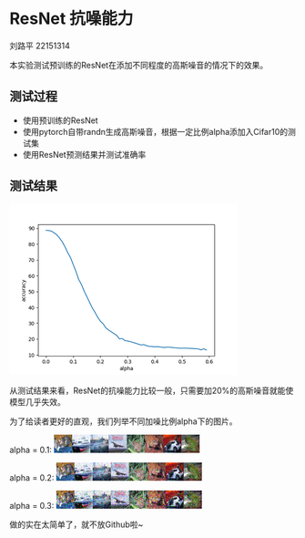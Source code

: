 # ResNet 抗噪能力

刘路平 22151314



本实验测试预训练的ResNet在添加不同程度的高斯噪音的情况下的效果。

## 测试过程

- 使用预训练的ResNet
- 使用pytorch自带randn生成高斯噪音，根据一定比例alpha添加入Cifar10的测试集
- 使用ResNet预测结果并测试准确率

## 测试结果

![result](./data/ho1.png)

从测试结果来看，ResNet的抗噪能力比较一般，只需要加20%的高斯噪音就能使模型几乎失效。

为了给读者更好的直观，我们列举不同加噪比例alpha下的图片。

alpha = 0.1: ![](./data/01.png)

alpha = 0.2: ![](./data/02.png)

alpha = 0.3: ![](./data/03.png)



做的实在太简单了，就不放Github啦~



